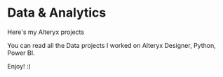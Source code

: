 # Data & Analytics
Here's my Alteryx projects

You can read all the Data projects I worked on Alteryx Designer, Python, Power BI.

Enjoy! :)
